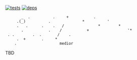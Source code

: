 [![tests][tests]][tests-url]
[![deps][deps]][deps-url]

[tests]: https://img.shields.io/travis/jsbites/medior.svg
[tests-url]: https://travis-ci.org/jsbites/medior
[deps]: https://david-dm.org/jsbites/medior.svg
[deps-url]: https://david-dm.org/jsbites/medior


```
       _  .          .     +           .
     .(_)          .              *          '
     .   .      .    .   /               *        *
       .           .    /           +                 '*
 . .        .  .       /    .
     .  +       .     *
    .                   medior
 ```

TBD
